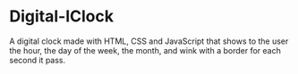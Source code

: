 # Digital-lClock
A digital clock made with HTML, CSS and JavaScript that shows to the user the hour, the day of the week, the month, and wink with a border for each second it pass.
